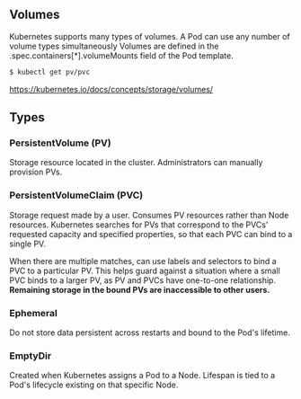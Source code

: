 ## Volumes

Kubernetes supports many types of volumes. A Pod can use any number of volume types simultaneously Volumes are defined in the .spec.containers[*].volumeMounts field of the Pod template.

```bash
$ kubectl get pv/pvc
```

https://kubernetes.io/docs/concepts/storage/volumes/

## Types

### PersistentVolume (PV)

Storage resource located in the cluster. Administrators can manually provision PVs.

### PersistentVolumeClaim (PVC)

Storage request made by a user. Consumes PV resources rather than Node resources. Kubernetes searches for PVs that correspond to the PVCs' requested capacity and specified properties, so that each PVC can bind to a single PV.

When there are multiple matches, can use labels and selectors to bind a PVC to a particular PV. This helps guard against a situation where a small PVC binds to a larger PV, as PV and PVCs have one-to-one relationship. **Remaining storage in the bound PVs are inaccessible to other users.**

### Ephemeral

Do not store data persistent across restarts and bound to the Pod's lifetime.

### EmptyDir

Created when Kubernetes assigns a Pod to a Node. Lifespan is tied to a Pod's lifecycle existing on that specific Node.
